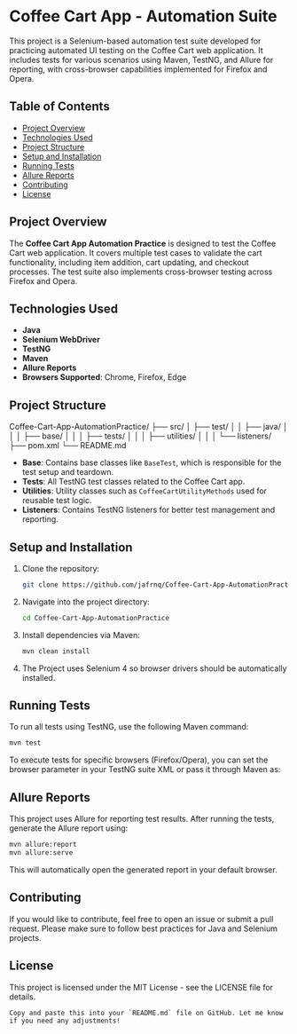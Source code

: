 # Coffee Cart App - Automation Suite

This project is a Selenium-based automation test suite developed for practicing automated UI testing on the Coffee Cart web application. It includes tests for various scenarios using Maven, TestNG, and Allure for reporting, with cross-browser capabilities implemented for Firefox and Opera.

## Table of Contents
- [Project Overview](#project-overview)
- [Technologies Used](#technologies-used)
- [Project Structure](#project-structure)
- [Setup and Installation](#setup-and-installation)
- [Running Tests](#running-tests)
- [Allure Reports](#allure-reports)
- [Contributing](#contributing)
- [License](#license)

## Project Overview

The **Coffee Cart App Automation Practice** is designed to test the Coffee Cart web application. It covers multiple test cases to validate the cart functionality, including item addition, cart updating, and checkout processes. The test suite also implements cross-browser testing across Firefox and Opera.

## Technologies Used
- **Java**
- **Selenium WebDriver**
- **TestNG**
- **Maven**
- **Allure Reports**
- **Browsers Supported**: Chrome, Firefox, Edge

## Project Structure
Coffee-Cart-App-AutomationPractice/
├── src/
│   ├── test/
│   │   ├── java/
│   │   │   ├── base/
│   │   │   ├── tests/
│   │   │   ├── utilities/
│   │   │   └── listeners/
├── pom.xml
└── README.md


- **Base**: Contains base classes like `BaseTest`, which is responsible for the test setup and teardown.
- **Tests**: All TestNG test classes related to the Coffee Cart app.
- **Utilities**: Utility classes such as `CoffeeCartUtilityMethods` used for reusable test logic.
- **Listeners**: Contains TestNG listeners for better test management and reporting.

## Setup and Installation

1. Clone the repository:
    ```bash
    git clone https://github.com/jafrnq/Coffee-Cart-App-AutomationPractice.git
    ```
   
2. Navigate into the project directory:
    ```bash
    cd Coffee-Cart-App-AutomationPractice
    ```

3. Install dependencies via Maven:
    ```bash
    mvn clean install
    ```

4. The Project uses Selenium 4 so browser drivers should be automatically installed.

## Running Tests

To run all tests using TestNG, use the following Maven command:

```bash
mvn test
```

To execute tests for specific browsers (Firefox/Opera), you can set the browser parameter in your TestNG suite XML or pass it through Maven as:

## Allure Reports

This project uses Allure for reporting test results. After running the tests, generate the Allure report using:

```bash
mvn allure:report
mvn allure:serve
```

This will automatically open the generated report in your default browser.

## Contributing
If you would like to contribute, feel free to open an issue or submit a pull request. Please make sure to follow best practices for Java and Selenium projects.

## License
This project is licensed under the MIT License - see the LICENSE file for details.

```vbnet 
Copy and paste this into your `README.md` file on GitHub. Let me know if you need any adjustments!
```
